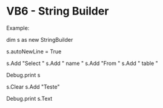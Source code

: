 # VB6 - String Builder

Example:

dim s as new StringBuilder

s.autoNewLine = True

s.Add "Select "
s.Add "   name "
s.Add "From "
s.Add "   table "

Debug.print s

s.Clear
s.Add "Teste"

Debug.print s.Text
